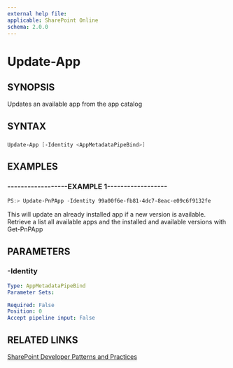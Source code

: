 ```yaml
---
external help file:
applicable: SharePoint Online
schema: 2.0.0
---
```

# Update-App

## SYNOPSIS
Updates an available app from the app catalog

## SYNTAX 

### 
```powershell
Update-App [-Identity <AppMetadataPipeBind>]
```

## EXAMPLES

### ------------------EXAMPLE 1------------------
```powershell
PS:> Update-PnPApp -Identity 99a00f6e-fb81-4dc7-8eac-e09c6f9132fe
```

This will update an already installed app if a new version is available. Retrieve a list all available apps and the installed and available versions with Get-PnPApp

## PARAMETERS

### -Identity


```yaml
Type: AppMetadataPipeBind
Parameter Sets: 

Required: False
Position: 0
Accept pipeline input: False
```

## RELATED LINKS

[SharePoint Developer Patterns and Practices](http://aka.ms/sppnp)